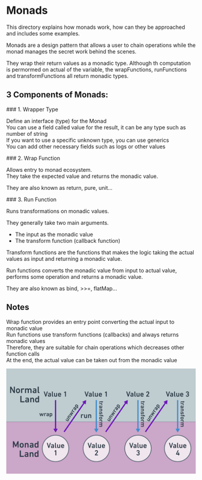 # Monads

This directory explains how monads work, how can they be approached and includes some examples.

Monads are a design pattern that allows a user to chain operations while the monad manages the secret work behind the scenes.

They wrap their return values as a monadic type. Although th computation is permormed on actual of the variable, the wrapFunctions, runFunctions and transformFunctions all return monadic types.

## 3 Components of Monads:

### 1. Wrapper Type

Define an interface (type) for the Monad  
You can use a field called value for the result, it can be any type such as number of string  
If you want to use a specific unknown type, you can use generics <T>  
You can add other necessary fields such as logs or other values

### 2. Wrap Function

Allows entry to monad ecosystem.  
They take the expected value and returns the monadic value.

They are also known as return, pure, unit...

### 3. Run Function

Runs transformations on monadic values.

They generally take two main arguments.

- The input as the monadic value
- The transform function (callback function)

Transform functions are the functions that makes the logic taking the actual values as input and returning a monadic value.

Run functions converts the monadic value from input to actual value, performs some operation and returns a monadic value.

They are also known as bind, >>=, flatMap...

## Notes

Wrap function provides an entry point converting the actual input to monadic value  
Run functions use transform functions (callbacks) and always returns monadic values  
Therefore, they are suitable for chain operations which decreases other function calls  
At the end, the actual value can be taken out from the monadic value

![MONAD_WORLD](images/monad-land.png)
